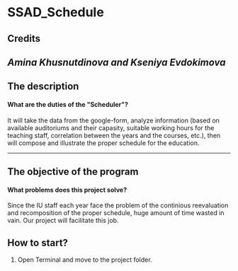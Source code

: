 # SSAD_Schedule
## Credits
*Amina Khusnutdinova and Kseniya Evdokimova*
---------------------------------------------------
## The description
#### **What are the duties of the "Scheduler"?**
It will take the data from the google-form, analyze information (based on available auditoriums and their capasity, suitable working hours for the teaching staff, correlation between the years and the courses, etc.), then will compose and illustrate the proper schedule for the education. 

-------------------------------------------------------------------
## The objective of the program

#### **What problems does this project solve?**

Since the IU staff each year face the problem of the continious reevaluation and recomposition of the proper schedule, huge amount of time wasted in vain. Our project will facilitate this job.

## How to start?

1. Open Terminal and move to the project folder.
